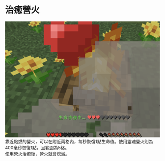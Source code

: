# 治癒營火
![image](../image/campfire.png)  
靠近點燃的營火，可以在附近兩格內，每秒恢復1點生命值。使用靈魂營火則為400毫秒恢復1點，且範圍為5格。  
使用營火治癒後，營火就會熄滅。